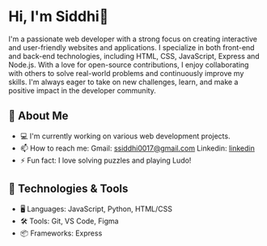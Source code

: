 # Hi, I'm Siddhi👋

I'm a passionate web developer with a strong focus on creating interactive and user-friendly websites and applications. I specialize in both front-end and back-end technologies, including HTML, CSS, JavaScript, Express and Node.js. With a love for open-source contributions, I enjoy collaborating with others to solve real-world problems and continuously improve my skills. I'm always eager to take on new challenges, learn, and make a positive impact in the developer community.


## 🚀 About Me

- 💻 I'm currently working on various web development projects.
- 📫 How to reach me: Gmail: [ssiddhi0017@gmail.com](ssiddhi0017@gmail.com)
  Linkedin: [linkedin](www.linkedin.com/in/siddhi-undefined-06aab1293)
- ⚡ Fun fact: I love solving puzzles and playing Ludo!

## 🔧 Technologies & Tools

- 🖥️ Languages: JavaScript, Python, HTML/CSS
- 🛠️ Tools: Git, VS Code, Figma
- 📦 Frameworks: Express




